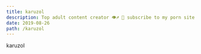 ```yaml
---
title: karuzol
description: Top adult content creator 👁♐️ 👑 subscribe to my porn site below IG Missskaylax
date: 2019-08-26
path: /karuzol
---
```


karuzol